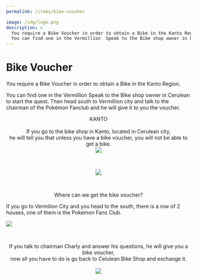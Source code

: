 ```yaml
---
permalink: /items/bike-voucher

image: /img/logo.png
description: >
  You require a Bike Voucher in order to obtain a Bike in the Kanto Region.
  You can find one in the Vermillion  Speak to the Bike shop owner in Cerulean to start the quest. Then head south to Vermillion city and talk to the chairman of the Pokémon Fanclub and he will give it to you the voucher.
---
```


# Bike Voucher

You require a Bike Voucher in order to obtain a Bike in the Kanto Region.

You can find one in the Vermillion  Speak to the Bike shop owner in Cerulean to start the quest. Then head south to Vermillion city and talk to the chairman of the Pokémon Fanclub and he will give it to you the voucher.

<p align="center">KANTO<br/>
<br/>
If you go to the bike shop in Kanto, located in Cerulean city, <br/>he will tell you that unless you have a bike voucher, you will not be able to get a bike.<br/>
<img src="https://snag.gy/s0BtFV.jpg"></p><br/>
<p align="center">
<img src="https://snag.gy/UgyLTI.jpg"></p><br/>
<p align="center">
Where can we get the bike voucher?<br/>

If you go to Vermilion City and you head to the south, there is a row of 2 houses, one of them is the Pokemon Fans Club.<br/>

<img src="https://snag.gy/Pps01d.jpg"></p><br/>
<p align="center">
If you talk to chairman Charly and answer his questions, he will give you a bike voucher, <br/>now all you have to do is go back to Celulean Bike Shop and exchange it.<br/>
<br/>
<img src="https://snag.gy/DV2MSF.jpg"></p>
